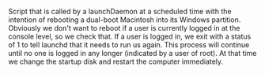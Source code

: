 Script that is called by a launchDaemon at a scheduled time with the intention of rebooting a dual-boot Macintosh into its 
Windows partition. Obviously we don't want to reboot if a user is currently logged in at the console level, so we check that. 
If a user is logged in, we exit with a status of 1 to tell launchd that it needs to run us again. This process will continue 
until no one is logged in any longer (indicated by a user of root). At that time we change the startup disk and restart the 
computer immediately.